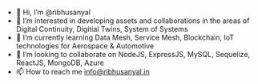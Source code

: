 - 👋 Hi, I’m @ribhusanyal
- 👀 I’m interested in developing assets and collaborations in the areas of Digital Continuity, Digitial Twins, System of Systems
- 🌱 I’m currently learning Data Mesh, Service Mesh, Blockchain, IoT technologies for Aerospace & Automotive
- 💞️ I’m looking to collaborate on NodeJS, ExpressJS, MySQL, Sequelize, ReactJS, MongoDB, Azure
- 📫 How to reach me info@ribhusanyal.in

<!---
ribhusanyal/ribhusanyal is a ✨ special ✨ repository because its `README.md` (this file) appears on your GitHub profile.
You can click the Preview link to take a look at your changes.
--->
